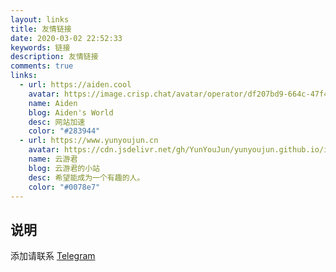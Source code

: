 ```yaml
---
layout: links
title: 友情链接
date: 2020-03-02 22:52:33
keywords: 链接
description: 友情链接
comments: true
links:
  - url: https://aiden.cool
    avatar: https://image.crisp.chat/avatar/operator/df207bd9-664c-47f4-a169-a38cb962f194/240/?1584581692815
    name: Aiden
    blog: Aiden's World
    desc: 网站加速
    color: "#283944"
  - url: https://www.yunyoujun.cn
    avatar: https://cdn.jsdelivr.net/gh/YunYouJun/yunyoujun.github.io/images/avatar.jpg
    name: 云游君
    blog: 云游君的小站
    desc: 希望能成为一个有趣的人。
    color: "#0078e7"
---
```


## 说明

添加请联系 [Telegram](https://t.me/NBAMax)
